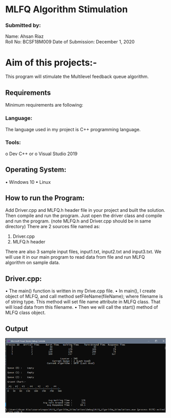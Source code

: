 # MLFQ Algorithm Stimulation

### Submitted by:
Name: Ahsan Riaz	
Roll No: BCSF18M009
Date of Submission: December 1, 2020

# Aim of this projects:-
This program will stimulate the Multilevel feedback queue algorithm.

## Requirements
Minimum requirements are following:
### Language:
The language used in my project is C++ programming language.
### Tools: 
o	Dev C++ or
o	Visual Studio 2019

## Operating System:
•	Windows 10
•	Linux

## How to run the Program:
Add Driver.cpp and MLFQ.h header file in your project and built the solution. Then compile and run the program. Just open the driver class and compile and run the program. (note MLFQ.h and Driver.cpp should be in same directory)
There are 2 sources file named as:
1.	Driver.cpp
2.	MLFQ.h header

There are also 3 sample input files, input1.txt, input2.txt and input3.txt. We will use it in our main program to read data from file and run MLFQ algorithm on sample data. 
## Driver.cpp: 
•	The main() function is written in my Drive.cpp file. 
•	In main(), I create object of MLFQ, and call method setFileName(fileName);
where filename is of string type. This method will set file name attribute in MLFQ class. That will load data from this filename.
•	Then we will call the start() method of MLFQ class object. 

## Output
!["Output of program"](Output.png)
